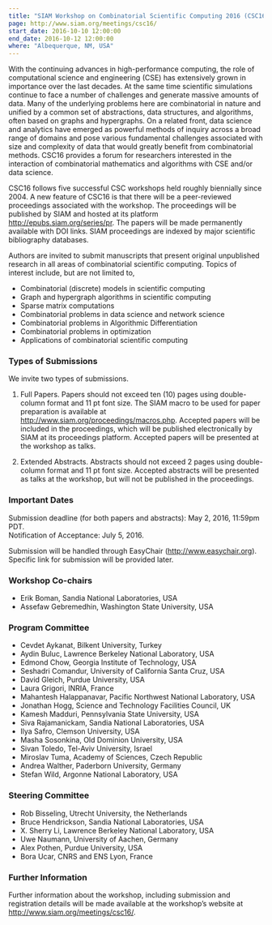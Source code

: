 ```yaml
---
title: "SIAM Workshop on Combinatorial Scientific Computing 2016 (CSC16)"
page: http://www.siam.org/meetings/csc16/
start_date: 2016-10-10 12:00:00
end_date: 2016-10-12 12:00:00
where: "Albequerque, NM, USA"
---
```


With the continuing advances in high-performance computing, the role of computational science and engineering (CSE) has extensively grown in importance over the last decades. At the same time scientific simulations continue to face a number of challenges and generate massive amounts of data. Many of the underlying problems here are combinatorial in nature and unified by a common set of abstractions, data structures, and algorithms, often based on graphs and hypergraphs. On a related front, data science and analytics have emerged as powerful methods of inquiry across a broad range of domains and pose various fundamental challenges associated with size and complexity of data that would greatly benefit from combinatorial methods. CSC16 provides a forum for researchers interested in the interaction of combinatorial mathematics and algorithms with CSE and/or data science.

CSC16 follows five successful CSC workshops held roughly biennially since 2004. A new feature of CSC16 is that there will be a peer-reviewed proceedings associated with the workshop. The proceedings will be published by SIAM and hosted at its platform <http://epubs.siam.org/series/pr>. The papers will be made permanently available with DOI links. SIAM proceedings are indexed by major scientific bibliography databases.  

Authors are invited to submit manuscripts that present original unpublished research in all areas of combinatorial scientific computing. Topics of interest include, but are not limited to, 

* Combinatorial (discrete) models in scientific computing
* Graph and hypergraph algorithms in scientific computing
* Sparse matrix computations
* Combinatorial problems in data science and network science
* Combinatorial problems in Algorithmic Differentiation
* Combinatorial problems in optimization
* Applications of combinatorial scientific computing

### Types of Submissions

We invite two types of submissions. 

1. Full Papers. Papers should not exceed ten (10) pages using double-column format and 11 pt font size. The SIAM macro to be used for paper preparation is available at http://www.siam.org/proceedings/macros.php. Accepted papers will be included in the proceedings, which will be published electronically by SIAM at its proceedings platform. Accepted papers will be presented at the workshop as talks.

2. Extended Abstracts. Abstracts should not exceed 2 pages using double-column format and 11 pt font size. Accepted abstracts will be presented as talks at the workshop, but will not be published in the proceedings.

### Important Dates

Submission deadline (for both papers and abstracts):  May 2, 2016, 11:59pm PDT.  
Notification of Acceptance: July 5, 2016.

Submission will be handled through EasyChair (<http://www.easychair.org>).  
Specific link for submission will be provided later.

### Workshop Co-chairs

- Erik Boman, Sandia National Laboratories, USA
- Assefaw Gebremedhin, Washington State University, USA

### Program Committee

- Cevdet Aykanat, Bilkent University, Turkey 
- Aydin Buluc, Lawrence Berkeley National Laboratory, USA 
- Edmond Chow, Georgia Institute of Technology, USA 
- Seshadri Comandur, University of California Santa Cruz, USA 
- David Gleich, Purdue University, USA 
- Laura Grigori, INRIA, France 
- Mahantesh Halappanavar, Pacific Northwest National Laboratory, USA 
- Jonathan Hogg, Science and Technology Facilities Council, UK 
- Kamesh Madduri, Pennsylvania State University, USA 
- Siva Rajamanickam, Sandia National Laboratories, USA 
- Ilya Safro, Clemson University, USA 
- Masha Sosonkina, Old Dominion University, USA 
- Sivan Toledo, Tel-Aviv University, Israel 
- Miroslav Tuma, Academy of Sciences, Czech Republic 
- Andrea Walther, Paderborn University, Germany 
- Stefan Wild, Argonne National Laboratory, USA 

### Steering Committee

- Rob Bisseling, Utrecht University, the Netherlands 
- Bruce Hendrickson, Sandia National Laboratories, USA 
- X. Sherry Li, Lawrence Berkeley National Laboratory, USA 
- Uwe Naumann, University of Aachen, Germany 
- Alex Pothen, Purdue University, USA 
- Bora Ucar, CNRS and ENS Lyon, France 

### Further Information

Further information about the workshop, including submission and registration details will be made available at the workshop&#8217;s website at <http://www.siam.org/meetings/csc16/>.

